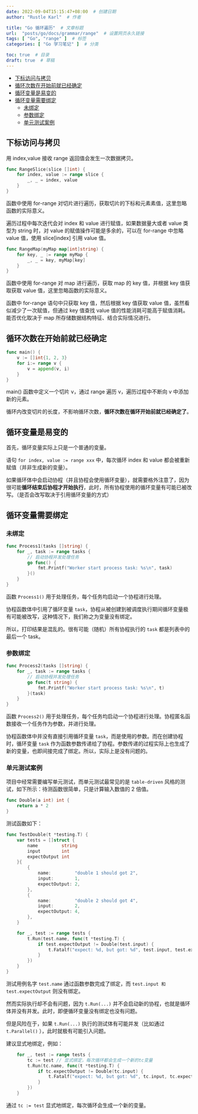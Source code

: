 ```yaml
---
date: 2022-09-04T15:15:47+08:00  # 创建日期
author: "Rustle Karl"  # 作者

title: "Go 循环遍历"  # 文章标题
url:  "posts/go/docs/grammar/range"  # 设置网页永久链接
tags: [ "Go", "range" ]  # 标签
categories: [ "Go 学习笔记" ]  # 分类

toc: true  # 目录
draft: true  # 草稿
---
```


- [下标访问与拷贝](#下标访问与拷贝)
- [循环次数在开始前就已经确定](#循环次数在开始前就已经确定)
- [循环变量是易变的](#循环变量是易变的)
- [循环变量需要绑定](#循环变量需要绑定)
  - [未绑定](#未绑定)
  - [参数绑定](#参数绑定)
  - [单元测试案例](#单元测试案例)

## 下标访问与拷贝

用 index,value 接收 range 返回值会发生一次数据拷贝。

```go
func RangeSlice(slice []int) {
    for index, value := range slice {
        _, _ = index, value
    }
}
```

函数中使用 for-range 对切片进行遍历，获取切片的下标和元素素值，这里忽略函数的实际意义。

遍历过程中每次迭代会对 index 和 value 进行赋值，如果数据量大或者 value 类型为 string 时，对 value 的赋值操作可能是多余的，可以在 for-range 中忽略 value 值，使用 slice[index] 引用 value 值。

```go
func RangeMap(myMap map[int]string) {
    for key, _ := range myMap {
        _, _ = key, myMap[key]
    }
}
```

函数中使用 for-range 对 map 进行遍历，获取 map 的 key 值，并根据 key 值获取获取 value 值，这里忽略函数的实际意义。

函数中 for-range 语句中只获取 key 值，然后根据 key 值获取 value 值，虽然看似减少了一次赋值，但通过 key 值查找 value 值的性能消耗可能高于赋值消耗。能否优化取决于 map 所存储数据结构特征、结合实际情况进行。

## 循环次数在开始前就已经确定

```go
func main() {
    v := []int{1, 2, 3}
    for i:= range v {
        v = append(v, i)
    }
}
```

main() 函数中定义一个切片 v，通过 range 遍历 v，遍历过程中不断向 v 中添加新的元素。

循环内改变切片的长度，不影响循环次数，**循环次数在循环开始前就已经确定了**。

## 循环变量是易变的

首先，循环变量实际上只是一个普通的变量。

语句 `for index, value := range xxx` 中，每次循环 index 和 value 都会被重新赋值（并非生成新的变量）。

如果循环体中会启动协程（并且协程会使用循环变量），就需要格外注意了，因为很可能**循环结束后协程才开始执行**，此时，所有协程使用的循环变量有可能已被改写。（是否会改写取决于引用循环变量的方式）

## 循环变量需要绑定

### 未绑定

```go
func Process1(tasks []string) {
	for _, task := range tasks {
		// 启动协程并发处理任务
		go func() {
			fmt.Printf("Worker start process task: %s\n", task)
		}()
	}
}
```

函数 `Process1()` 用于处理任务，每个任务均启动一个协程进行处理。

协程函数体中引用了循环变量 `task`，协程从被创建到被调度执行期间循环变量极有可能被改写，这种情况下，我们称之为变量没有绑定。

所以，打印结果是混乱的。很有可能（随机）所有协程执行的 `task` 都是列表中的最后一个 task。

### 参数绑定

```go
func Process2(tasks []string) {
	for _, task := range tasks {
		// 启动协程并发处理任务
		go func(t string) {
			fmt.Printf("Worker start process task: %s\n", t)
		}(task)
	}
}
```

函数 `Process2()` 用于处理任务，每个任务均启动一个协程进行处理。协程匿名函数接收一个任务作为参数，并进行处理。

协程函数体中并没有直接引用循环变量 `task`，而是使用的参数。而在创建协程时，循环变量 `task` 作为函数参数传递给了协程。参数传递的过程实际上也生成了新的变量，也即间接完成了绑定。所以，实际上是没有问题的。

### 单元测试案例

项目中经常需要编写单元测试，而单元测试最常见的是 `table-driven` 风格的测试，如下所示：待测函数很简单，只是计算输入数值的 2 倍值。

```go
func Double(a int) int {
	return a * 2
}
```

测试函数如下：

```go
func TestDouble(t *testing.T) {
	var tests = []struct {
		name         string
		input        int
		expectOutput int
	}{
		{
			name:         "double 1 should got 2",
			input:        1,
			expectOutput: 2,
		},
		{
			name:         "double 2 should got 4",
			input:        2,
			expectOutput: 4,
		},
	}

	for _, test := range tests {
		t.Run(test.name, func(t *testing.T) {
			if test.expectOutput != Double(test.input) {
				t.Fatalf("expect: %d, but got: %d", test.input, test.expectOutput)
			}
		})
	}
}

```

测试用例名字 `test.name` 通过函数参数完成了绑定，而 `test.input 和 test.expectOutput` 则没有绑定。

然而实际执行却不会有问题，因为 `t.Run(...)` 并不会启动新的协程，也就是循环体并没有并发。此时，即便循环变量没有绑定也没有问题。

但是风险在于，如果 `t.Run(...)` 执行的测试体有可能并发（比如通过 `t.Parallel()` ），此时就极有可能引入问题。

建议显式地绑定，例如：

```go
	for _, test := range tests {
		tc := test // 显式绑定，每次循环都会生成一个新的tc变量
		t.Run(tc.name, func(t *testing.T) {
			if tc.expectOutput != Double(tc.input) {
				t.Fatalf("expect: %d, but got: %d", tc.input, tc.expectOutput)
			}
		})
	}
```

通过 `tc := test` 显式地绑定，每次循环会生成一个新的变量。

```go

```
